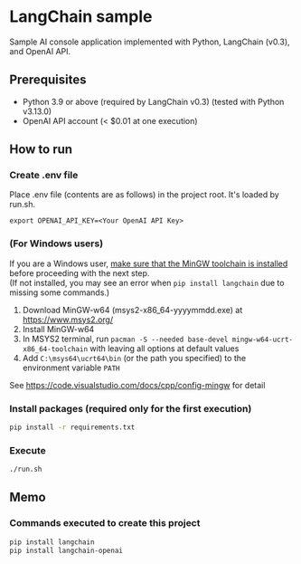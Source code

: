 # LangChain sample 

Sample AI console application implemented with Python, LangChain (v0.3), and OpenAI API.  
<!-- This shows how to realize chat with history, function calling, and RAG.   -->

## Prerequisites

- Python 3.9 or above (required by LangChain v0.3) (tested with Python v3.13.0)
- OpenAI API account (< $0.01 at one execution)

## How to run

### Create .env file

Place .env file (contents are as follows) in the project root. It's loaded by run.sh.
```
export OPENAI_API_KEY=<Your OpenAI API Key>
```

### (For Windows users)

If you are a Windows user, <u>make sure that the MinGW toolchain is installed</u> before proceeding with the next step.  
(If not installed, you may see an error when `pip install langchain` due to missing some commands.)

1. Download MinGW-w64 (msys2-x86_64-yyyymmdd.exe) at https://www.msys2.org/
1. Install MinGW-w64
1. In MSYS2 terminal, run `pacman -S --needed base-devel mingw-w64-ucrt-x86_64-toolchain` with leaving all options at default values
1. Add `C:\msys64\ucrt64\bin` (or the path you specified) to the environment variable `PATH`

See https://code.visualstudio.com/docs/cpp/config-mingw for detail

### Install packages (required only for the first execution)

``` sh
pip install -r requirements.txt
```

### Execute

``` sh
./run.sh
```

## Memo 

### Commands executed to create this project
``` sh
pip install langchain
pip install langchain-openai
```
